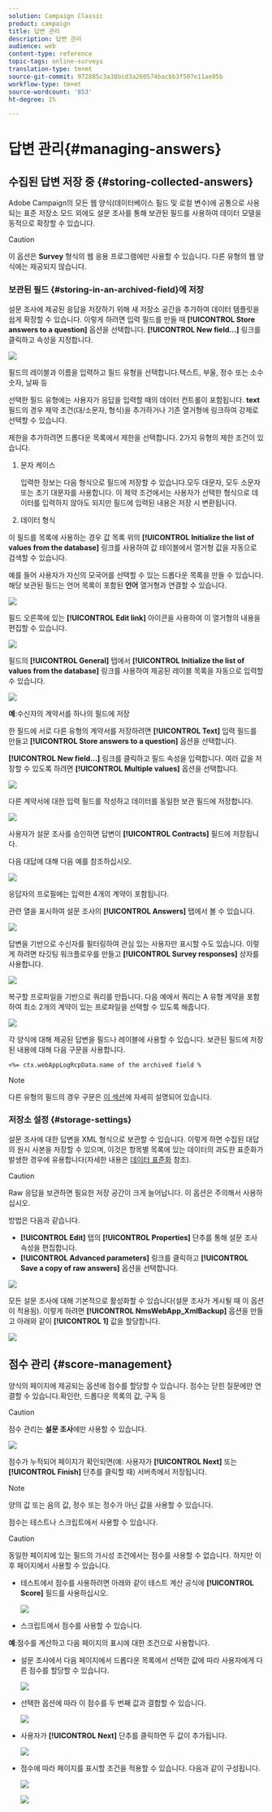 ```yaml
---
solution: Campaign Classic
product: campaign
title: 답변 관리
description: 답변 관리
audience: web
content-type: reference
topic-tags: online-surveys
translation-type: tm+mt
source-git-commit: 972885c3a38bcd3a260574bacbb3f507e11ae05b
workflow-type: tm+mt
source-wordcount: '853'
ht-degree: 1%

---
```



# 답변 관리{#managing-answers}

## 수집된 답변 저장 중 {#storing-collected-answers}

Adobe Campaign의 모든 웹 양식(데이터베이스 필드 및 로컬 변수)에 공통으로 사용되는 표준 저장소 모드 외에도 설문 조사를 통해 보관된 필드를 사용하여 데이터 모델을 동적으로 확장할 수 있습니다.

>[!CAUTION]
>
>이 옵션은 **Survey** 형식의 웹 응용 프로그램에만 사용할 수 있습니다. 다른 유형의 웹 양식에는 제공되지 않습니다.

### 보관된 필드 {#storing-in-an-archived-field}에 저장

설문 조사에 제공된 응답을 저장하기 위해 새 저장소 공간을 추가하여 데이터 템플릿을 쉽게 확장할 수 있습니다. 이렇게 하려면 입력 필드를 만들 때 **[!UICONTROL Store answers to a question]** 옵션을 선택합니다. **[!UICONTROL New field...]** 링크를 클릭하고 속성을 지정합니다.

![](assets/s_ncs_admin_survey_new_space.png)

필드의 레이블과 이름을 입력하고 필드 유형을 선택합니다.텍스트, 부울, 정수 또는 소수 숫자, 날짜 등

선택한 필드 유형에는 사용자가 응답을 입력할 때의 데이터 컨트롤이 포함됩니다. **text** 필드의 경우 제약 조건(대/소문자, 형식)을 추가하거나 기존 열거형에 링크하여 강제로 선택할 수 있습니다.

제한을 추가하려면 드롭다운 목록에서 제한을 선택합니다. 2가지 유형의 제한 조건이 있습니다.

1. 문자 케이스

   입력한 정보는 다음 형식으로 필드에 저장할 수 있습니다.모두 대문자, 모두 소문자 또는 초기 대문자를 사용합니다. 이 제약 조건에서는 사용자가 선택한 형식으로 데이터를 입력하지 않아도 되지만 필드에 입력된 내용은 저장 시 변환됩니다.

1. 데이터 형식

이 필드를 목록에 사용하는 경우 값 목록 위의 **[!UICONTROL Initialize the list of values from the database]** 링크를 사용하여 값 테이블에서 열거형 값을 자동으로 검색할 수 있습니다.

예를 들어 사용자가 자신의 모국어를 선택할 수 있는 드롭다운 목록을 만들 수 있습니다. 해당 보관된 필드는 언어 목록이 포함된 **언어** 열거형과 연결할 수 있습니다.

![](assets/s_ncs_admin_survey_database_values_2b.png)

필드 오른쪽에 있는 **[!UICONTROL Edit link]** 아이콘을 사용하여 이 열거형의 내용을 편집할 수 있습니다.

![](assets/s_ncs_admin_survey_database_values_2c.png)

필드의 **[!UICONTROL General]** 탭에서 **[!UICONTROL Initialize the list of values from the database]** 링크를 사용하여 제공된 레이블 목록을 자동으로 입력할 수 있습니다.

![](assets/s_ncs_admin_survey_database_values_2.png)

**예**:수신자의 계약서를 하나의 필드에 저장

한 필드에 서로 다른 유형의 계약서를 저장하려면 **[!UICONTROL Text]** 입력 필드를 만들고 **[!UICONTROL Store answers to a question]** 옵션을 선택합니다.

**[!UICONTROL New field...]** 링크를 클릭하고 필드 속성을 입력합니다. 여러 값을 저장할 수 있도록 하려면 **[!UICONTROL Multiple values]** 옵션을 선택합니다.

![](assets/s_ncs_admin_survey_storage_multi_ex1.png)

다른 계약서에 대한 입력 필드를 작성하고 데이터를 동일한 보관 필드에 저장합니다.

![](assets/s_ncs_admin_survey_storage_multi_ex2.png)

사용자가 설문 조사를 승인하면 답변이 **[!UICONTROL Contracts]** 필드에 저장됩니다.

다음 대답에 대해 다음 예를 참조하십시오.

![](assets/s_ncs_admin_survey_storage_multi_ex3.png)

응답자의 프로필에는 입력한 4개의 계약이 포함됩니다.

관련 열을 표시하여 설문 조사의 **[!UICONTROL Answers]** 탭에서 볼 수 있습니다.

![](assets/s_ncs_admin_survey_storage_multi_ex4.png)

답변을 기반으로 수신자를 필터링하여 관심 있는 사용자만 표시할 수도 있습니다. 이렇게 하려면 타깃팅 워크플로우를 만들고 **[!UICONTROL Survey responses]** 상자를 사용합니다.

![](assets/s_ncs_admin_survey_read_responses_wf.png)

복구할 프로파일을 기반으로 쿼리를 만듭니다. 다음 예에서 쿼리는 A 유형 계약을 포함하여 최소 2개의 계약이 있는 프로파일을 선택할 수 있도록 해줍니다.

![](assets/s_ncs_admin_survey_read_responses_edit.png)

각 양식에 대해 제공된 답변을 필드나 레이블에 사용할 수 있습니다. 보관된 필드에 저장된 내용에 대해 다음 구문을 사용합니다.

```
<%= ctx.webAppLogRcpData.name of the archived field %
```

>[!NOTE]
>
>다른 유형의 필드의 경우 구문은 [이 섹션](../../platform/using/about-queries-in-campaign.md)에 자세히 설명되어 있습니다.

### 저장소 설정 {#storage-settings}

설문 조사에 대한 답변을 XML 형식으로 보관할 수 있습니다. 이렇게 하면 수집된 대답의 원시 사본을 저장할 수 있으며, 이것은 항목별 목록에 있는 데이터의 과도한 표준화가 발생한 경우에 유용합니다(자세한 내용은 [데이터 표준화](../../web/using/publish--track-and-use-collected-data.md#standardizing-data) 참조).

>[!CAUTION]
>
>Raw 응답을 보관하면 필요한 저장 공간이 크게 늘어납니다. 이 옵션은 주의해서 사용하십시오.

방법은 다음과 같습니다.

* **[!UICONTROL Edit]** 탭의 **[!UICONTROL Properties]** 단추를 통해 설문 조사 속성을 편집합니다.
* **[!UICONTROL Advanced parameters]** 링크를 클릭하고 **[!UICONTROL Save a copy of raw answers]** 옵션을 선택합니다.

![](assets/s_ncs_admin_survey_xml_archive_option.png)

모든 설문 조사에 대해 기본적으로 활성화할 수 있습니다(설문 조사가 게시될 때 이 옵션이 적용됨). 이렇게 하려면 **[!UICONTROL NmsWebApp_XmlBackup]** 옵션을 만들고 아래와 같이 **[!UICONTROL 1]** 값을 할당합니다.

![](assets/s_ncs_admin_survey_xml_global_option.png)

## 점수 관리 {#score-management}

양식의 페이지에 제공되는 옵션에 점수를 할당할 수 있습니다. 점수는 닫힌 질문에만 연결할 수 있습니다.확인란, 드롭다운 목록의 값, 구독 등

>[!CAUTION]
>
>점수 관리는 **설문 조사**&#x200B;에만 사용할 수 있습니다.

![](assets/s_ncs_admin_survey_score_create.png)

점수가 누적되어 페이지가 확인되면(예: 사용자가 **[!UICONTROL Next]** 또는 **[!UICONTROL Finish]** 단추를 클릭할 때) 서버측에서 저장됩니다.

>[!NOTE]
>
>양의 값 또는 음의 값, 정수 또는 정수가 아닌 값을 사용할 수 있습니다.

점수는 테스트나 스크립트에서 사용할 수 있습니다.

>[!CAUTION]
>
>동일한 페이지에 있는 필드의 가시성 조건에서는 점수를 사용할 수 없습니다. 하지만 이후 페이지에서 사용할 수 있습니다.

* 테스트에서 점수를 사용하려면 아래와 같이 테스트 계산 공식에 **[!UICONTROL Score]** 필드를 사용하십시오.

   ![](assets/s_ncs_admin_survey_score_in_a_test.png)

* 스크립트에서 점수를 사용할 수 있습니다.

**예**:점수를 계산하고 다음 페이지의 표시에 대한 조건으로 사용합니다.

* 설문 조사에서 다음 페이지에서 드롭다운 목록에서 선택한 값에 따라 사용자에게 다른 점수를 할당할 수 있습니다.

   ![](assets/s_ncs_admin_survey_score_exa.png)

* 선택한 옵션에 따라 이 점수를 두 번째 값과 결합할 수 있습니다.

   ![](assets/s_ncs_admin_survey_score_exb.png)

* 사용자가 **[!UICONTROL Next]** 단추를 클릭하면 두 값이 추가됩니다.

   ![](assets/s_ncs_admin_survey_score_exe.png)

* 점수에 따라 페이지를 표시할 조건을 적용할 수 있습니다. 다음과 같이 구성됩니다.

   ![](assets/s_ncs_admin_survey_score_exd.png)

   ![](assets/s_ncs_admin_survey_score_exg.png)

